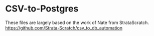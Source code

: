 # CSV-to-Postgres
These files are largely based on the work of Nate from StrataScratch. https://github.com/Strata-Scratch/csv_to_db_automation

